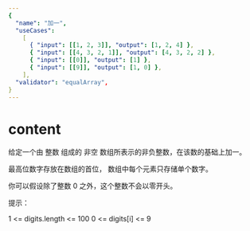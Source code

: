 ```yaml
---
{
  "name": "加一",
  "useCases":
    [
      { "input": [[1, 2, 3]], "output": [1, 2, 4] },
      { "input": [[4, 3, 2, 1]], "output": [4, 3, 2, 2] },
      { "input": [[0]], "output": [1] },
      { "input": [[9]], "output": [1, 0] },
    ],
  "validator": "equalArray",
}
---
```


# content

给定一个由 整数 组成的 非空 数组所表示的非负整数，在该数的基础上加一。

最高位数字存放在数组的首位， 数组中每个元素只存储单个数字。

你可以假设除了整数 0 之外，这个整数不会以零开头。

提示：

1 <= digits.length <= 100
0 <= digits[i] <= 9
